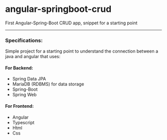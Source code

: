 # angular-springboot-crud
First Angular-Spring-Boot CRUD app, snippet for a starting point

--- 

### Specifications:
Simple project for a starting point to understand the connection between a java and angular that uses:
#### For Backend:
 - Spring Data JPA
 - MariaDB (RDBMS) for data storage
 - Spring-Boot
 - Spring Web

#### For Frontend:
 - Angular
 - Typescript
 - Html
 - Css

